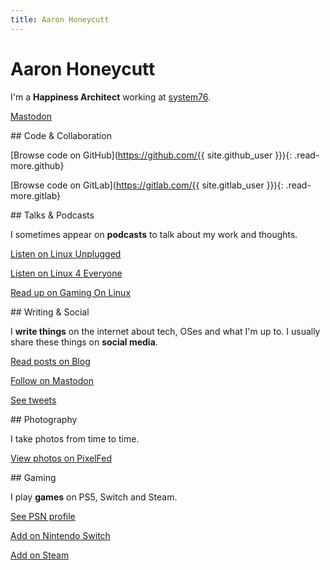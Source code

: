 ```yaml
---
title: Aaron Honeycutt
---
```


<!-- ![Me](https://www.gravatar.com/avatar/{{ site.gravatar }}?s=256&d=blank){: .avatar width="128" height="128"} -->

# Aaron Honeycutt

I'm a **Happiness Architect** working at [system76](https://system76.com/).

<a rel="me" href="https://mastodon.social/@fishfulpenguin">Mastodon</a>

<section class="code card" markdown="1">
## Code & Collaboration

[<i class="fab fa-fw fa-github"></i>Browse code on GitHub](https://github.com/{{ site.github_user }}){: .read-more.github}

[<i class="fab fa-fw fa-gitlab"></i>Browse code on GitLab](https://gitlab.com/{{ site.gitlab_user }}){: .read-more.gitlab}

</section>

<section class="talks card" markdown="1">
## Talks & Podcasts

I sometimes appear on **podcasts** to talk about my work and thoughts.

<a href="https://linuxunplugged.com/guests/aaronhoneycutt" class="read-more lup"><i class="fa fa-fw fa-microphone"></i>Listen on Linux Unplugged</a>

<a href="https://www.linux4everyone.com/guests/aaron-honeycutt" class="read-more lup"><i class="fa fa-fw fa-microphone"></i>Listen on Linux 4 Everyone</a>

<a href="https://www.gamingonlinux.com/2022/05/an-interview-with-aaron-honeycutt-from-system76/" class="read-more lup"><i class="fa fa-fw fa-comments"></i>Read up on Gaming On Linux</a>

</section>

<section class="writing card" markdown="1">
## Writing & Social

I **write things** on the internet about tech, OSes and what I'm up to. I usually share these things on **social media**.

<a href="/blog" class="read-more blog"><i class="fa fa-fw fa-rss"></i>Read posts on Blog</a>

<a rel="me" href="{{ site.mastodon }}" class="read-more mastodon"><i class="fab fa-fw fa-mastodon"></i>Follow on Mastodon</a>

<a href="https://twitter.com/{{ site.twitter }}" class="read-more twitter"><i class="fab fa-fw fa-twitter"></i>See tweets</a>
</section>

<section class="photography card" markdown="1">
## Photography

I take photos from time to time. 

<a rel="me" href="{{ site.pixelfed }}" class="read-more pixelfed"><i class="fas fa-fw fa-camera-retro"></i>View photos on PixelFed</a>

</section>

<section class="gaming card" markdown="1">
## Gaming

I play **games** on PS5, Switch and Steam.

<a href="http://psnprofiles.com/ahoneybun" class="read-more psn"><i class="fa fa-fw fa-trophy"></i>See PSN profile</a>

<a href="/switch" class="read-more switch"><i class="fab fa-fw fa-nintendo-switch"></i>Add on Nintendo Switch</a>

<a href="http://steamcommunity.com/id/{{ site.steam }}/" class="read-more steam"><i class="fab fa-fw fa-steam-square"></i>Add on Steam</a>

</section>
